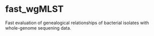 # fast_wgMLST
Fast evaluation of genealogical relationships of bacterial isolates with whole-genome sequening data.
